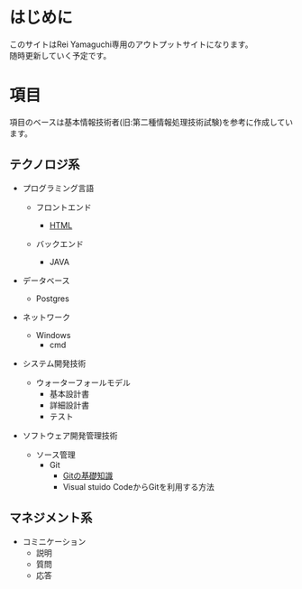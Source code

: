 # はじめに

このサイトはRei Yamaguchi専用のアウトプットサイトになります。  
随時更新していく予定です。

# 項目

項目のベースは基本情報技術者(旧:第二種情報処理技術試験)を参考に作成しています。


## テクノロジ系

- プログラミング言語
    - フロントエンド
        - [HTML](./html.md)
   
    - バックエンド
        - JAVA

- データベース
    - Postgres

- ネットワーク
    - Windows
        - cmd

- システム開発技術
    - ウォーターフォールモデル
        - 基本設計書
        - 詳細設計書
        - テスト

- ソフトウェア開発管理技術
    - ソース管理
        - Git
            - [Gitの基礎知識](./baseknowledgeOfGit.md)
            - Visual stuido CodeからGitを利用する方法        


## マネジメント系

- コミニケーション
  - 説明
  - 質問
  - 応答












